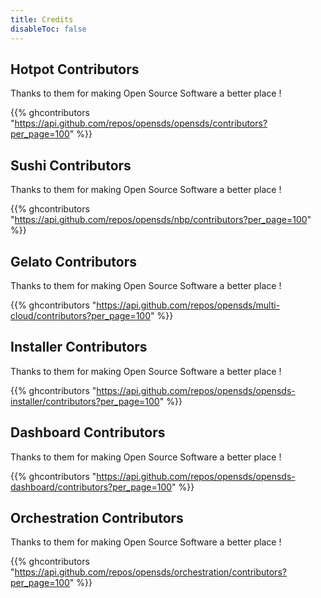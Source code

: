 ```yaml
---
title: Credits
disableToc: false
---
```


## Hotpot Contributors

Thanks to them <i class="fas fa-heart"></i> for making Open Source Software a better place !

{{% ghcontributors "https://api.github.com/repos/opensds/opensds/contributors?per_page=100" %}}

## Sushi Contributors

Thanks to them <i class="fas fa-heart"></i> for making Open Source Software a better place !

{{% ghcontributors "https://api.github.com/repos/opensds/nbp/contributors?per_page=100" %}}

## Gelato Contributors

Thanks to them <i class="fas fa-heart"></i> for making Open Source Software a better place !

{{% ghcontributors "https://api.github.com/repos/opensds/multi-cloud/contributors?per_page=100" %}}

## Installer Contributors

Thanks to them <i class="fas fa-heart"></i> for making Open Source Software a better place !

{{% ghcontributors "https://api.github.com/repos/opensds/opensds-installer/contributors?per_page=100" %}}

## Dashboard Contributors

Thanks to them <i class="fas fa-heart"></i> for making Open Source Software a better place !

{{% ghcontributors "https://api.github.com/repos/opensds/opensds-dashboard/contributors?per_page=100" %}}

## Orchestration Contributors

Thanks to them <i class="fas fa-heart"></i> for making Open Source Software a better place !

{{% ghcontributors "https://api.github.com/repos/opensds/orchestration/contributors?per_page=100" %}}

